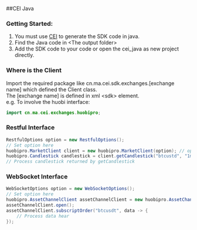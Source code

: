 ##CEI Java

### Getting Started:
1. You must use [CEI](https://github.com/macomfan/cei) to generate the SDK code in java.  
2. Find the Java code in \<The output folder>
3. Add the SDK code to your code or open the cei_java as new project directly.

### Where is the Client
Import the required package like cn.ma.cei.sdk.exchanges.\[exchange name] which defined the Client class.  
The \[exchange name] is defined in xml \<sdk> element.  
e.g. To involve the huobi interface:
```java
import cn.ma.cei.exchanges.huobipro;
```

### Restful Interface
```java
RestfulOptions option = new RestfulOptions();
// Set option here
huobipro.MarketClient client = new huobipro.MarketClient(option); // option can be ignored
huobipro.Candlestick candlestick = client.getCandlestick("btcustd", "1min", null);
// Process candlestick returned by getCandlestick
```

### WebSocket Interface
```java
WebSocketOptions option = new WebSocketOptions();
// Set option here
huobipro.AssetChannelClient assetChannelClient = new huobipro.AssetChannelClient(option); // option can be ignored
assetChannelClient.open();
assetChannelClient.subscriptOrder("btcusdt", data -> {
    // Process data hear
});
```